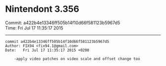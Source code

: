 # Nintendont 3.356
Commit: a422b4e13346ff505b14f10d66f581123b5967d5  
Time: Fri Jul 17 11:35:17 2015   

-----

```
commit a422b4e13346ff505b14f10d66f581123b5967d5
Author: FIX94 <fix94.1@gmail.com>
Date:   Fri Jul 17 11:35:17 2015 +0200

    -apply video patches on video scale and offset change too
```
